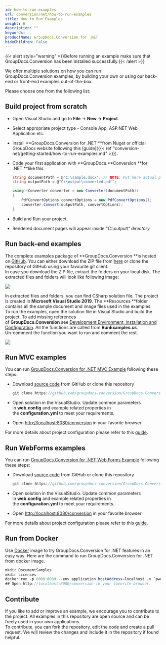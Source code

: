 ```yaml
---
id: how-to-run-examples
url: conversion/net/how-to-run-examples
title: How to Run Examples
weight: 6
description: ""
keywords: 
productName: GroupDocs.Conversion for .NET
hideChildren: False
---
```

{{< alert style="warning" >}}Before running an example make sure that GroupDocs.Conversion has been installed successfully.{{< /alert >}}

We offer multiple solutions on how you can run GroupDocs.Conversion examples, by building your own or using our back-end or front-end examples out-of-the-box.

Please choose one from the following list:


## Build project from scratch

*   Open Visual Studio and go to **File** -> **New **\->** Project**.
*   Select appropriate project type - Console App, ASP.NET Web Application etc.
*   Install **GroupDocs.Conversion for .NET **from Nuget or official GroupDocs website following this [guide]({{< ref "conversion-net/getting-started/how-to-run-examples.md" >}}).
*   Code your first application with **GroupDocs.**Conversion **for .NET **like this
    
    ```csharp
    string documentPath = @"C:\sample.docx"; // NOTE: Put here actual path for your document
    string outputPath = @"C:\output\converted.pdf";
    
    using (Converter converter = new Converter(documentPath))
    {
    	PdfConvertOptions convertOptions = new PdfConvertOptions();
        converter.Convert(outputPath, convertOptions);
    }
    ```
    
*   Build and Run your project. 
*   Rendered document pages will appear inside "*C:\\output\\" *directory*.*

## Run back-end examples

The complete examples package of **GroupDocs.Conversion **is hosted on [GitHub](https://github.com/groupdocs-conversion/GroupDocs.Conversion-for-.NET). You can either download the ZIP file from [here](https://github.com/groupdocs-conversion/GroupDocs.Conversion-for-.NET/archive/master.zip) or clone the repository of GitHub using your favourite git client.  
In case you download the ZIP file, extract the folders on your local disk. The extracted files and folders will look like following image:

![](conversion-net/images/how-to-run-examples.png)

In extracted files and folders, you can find CSharp solution file. The project is created in **Microsoft Visual Studio 2019**. The **Resources **folder contains all the sample document and image files used in the examples.  
To run the examples, open the solution file in Visual Studio and build the project. To add missing references of **GroupDocs.Conversion** see [Development Environment, Installation and Configuration](https://docs.groupdocs.com/display/conversionnet/Development+Environment%2C+Installation+and+Configuration). All the functions are called from **RunExamples.cs**.   
Un-comment the function you want to run and comment the rest.

![](conversion-net/images/how-to-run-examples_1.png)

## Run MVC examples

You can run [GroupDocs.Conversion for .NET MVC Example](https://github.com/groupdocs-conversion/GroupDocs.Conversion-for-.NET-MVC) following these steps:

*   Download [source code](https://github.com/groupdocs-conversion/GroupDocs.Conversion-for-.NET-MVC/archive/master.zip) from GitHub or clone this repository
    
    ```csharp
    git clone https://github.com/groupdocs-conversion/GroupDocs.Conversion-for-.NET-MVC
    ```
    
*   Open solution in the VisualStudio. Update common parameters in **web.config** and example related properties in the **configuration.yml** to meet your requirements.
*   Open [http://localhost:8080/conversion](http://localhost:8080/conversion) in your favorite browser

For more details about project configuration please refer to this [guide](https://github.com/groupdocs-conversion/GroupDocs.Conversion-for-.NET-MVC#configuration).

## Run WebForms examples

You can run [GroupDocs.Conversion for .NET Web.Forms Example](https://github.com/groupdocs-conversion/GroupDocs.Conversion-for-.NET-WebForms) following these steps:

*   Download [source code](https://github.com/groupdocs-conversion/GroupDocs.Conversion-for-.NET-WebForms/archive/master.zip) from GitHub or clone this repository
    
    ```csharp
    git clone https://github.com/groupdocs-conversion/GroupDocs.Conversion-for-.NET-WebForms
    ```
    
*   Open solution in the VisualStudio. Update common parameters in **web.config** and example related properties in the **configuration.yml** to meet your requirements.
*   Open [http://localhost:8080/conversion](http://localhost:8080/conversion) in your favorite browser

For more details about project configuration please refer to this [guide](https://github.com/groupdocs-conversion/GroupDocs.Conversion-for-.NET-WebForms#configuration).

## Run from Docker

Use [Docker](https://www.docker.com/) image to try GroupDocs.Conversion for .NET features in an easy way. Here are the command to run GroupDocs.Conversion for .NET from docker image.

```csharp
mkdir DocumentSamples
mkdir Licenses
docker run -p 8080:8080 --env application.hostAddress=localhost -v `pwd`/DocumentSamples:/home/groupdocs/app/DocumentSamples -v `pwd`/Licenses:/home/groupdocs/app/Licenses groupdocs/conversion
## Open http://localhost:8080/conversion in your favorite browser.
```

## Contribute

If you like to add or improve an example, we encourage you to contribute to the project. All examples in this repository are open source and can be freely used in your own applications.  
To contribute, you can fork the repository, edit the code and create a pull request. We will review the changes and include it in the repository if found helpful.
